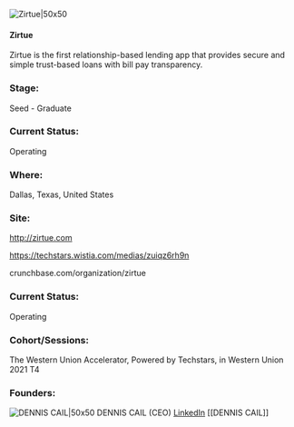 

![Zirtue|50x50](https://apimg.techstars.com/connect/images/image_files/615e524a52aeed0007774740/original/83_5pt_2x.png)

#### Zirtue
Zirtue is the first relationship-based lending app that provides secure and simple trust-based loans with bill pay transparency.

### Stage: 
Seed - Graduate 

### Current Status: 
Operating

### Where:
Dallas, Texas, United States

### Site:
http://zirtue.com

https://techstars.wistia.com/medias/zuiqz6rh9n

crunchbase.com/organization/zirtue

### Current Status: 
Operating

### Cohort/Sessions: 
The Western Union Accelerator, Powered by Techstars, in Western Union 2021 T4

### Founders: 

![DENNIS CAIL|50x50](https://f6s-public.s3.amazonaws.com/profiles/2536011_th2.jpg) DENNIS CAIL (CEO) [LinkedIn](https://linkedin.com/in/denniscail) [[DENNIS CAIL]]


